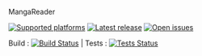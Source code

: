 MangaReader

[![Supported platforms][badge-platforms]][Releases] [![Latest release][badge-release]][Releases] [![Open issues][badge-issues]][Issues] 

Build : [![Build Status][badge-tfs]][TFS] | Tests : [![Tests Status][badge-test]][TFS]

  [Releases]: https://github.com/MonkAlex/MangaReader/releases "MangaReader Releases"
  [Issues]: https://github.com/MonkAlex/MangaReader/issues "MangaReader Issues"
  [TFS]: https://monkalex.visualstudio.com/DefaultCollection/MangaReader "MangaReader TFS"
  [badge-platforms]: https://img.shields.io/badge/platform-win%20%7C%20linux-green.svg "Supported platforms"
  [badge-release]: https://img.shields.io/github/release/MonkAlex/MangaReader.svg "Latest release"
  [badge-issues]: https://img.shields.io/github/issues/MonkAlex/MangaReader.svg "Open issues"
  [badge-tfs]: https://monkalex.visualstudio.com/DefaultCollection/_apis/public/build/definitions/480b2f63-99d5-4563-ac9e-d48816b0419b/2/badge "Build Status"
  [badge-test]: https://monkalex.visualstudio.com/DefaultCollection/_apis/public/build/definitions/480b2f63-99d5-4563-ac9e-d48816b0419b/3/badge "Tests Status"
